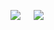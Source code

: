 <img src="https://github-readme-stats.vercel.app/api?username=drmeepso&show_icons=true&theme=dracula">⠀⠀<img src="https://github-readme-stats.vercel.app/api/top-langs/?username=drmeepso&show_icons=true&theme=dracula">
